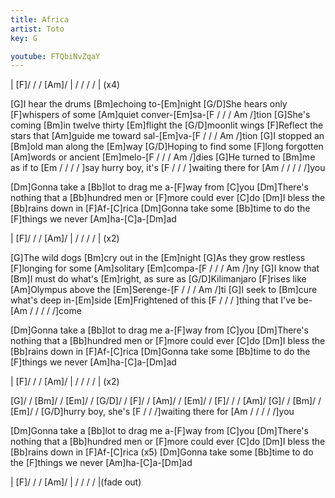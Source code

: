 ```yaml
---
title: Africa
artist: Toto
key: G

youtube: FTQbiNvZqaY
---
```


| [F]/ / / [Am]/ | / / / / | (x4)

[G]I hear the drums [Bm]echoing to-[Em]night
[G/D]She hears only [F]whispers of some [Am]quiet conver-[Em]sa-[F / / / Am /]tion
[G]She's coming [Bm]in twelve thirty [Em]flight the [G/D]moonlit wings
[F]Reflect the stars that [Am]guide me toward sal-[Em]va-[F / / / Am /]tion
[G]I stopped an [Bm]old man along the [Em]way
[G/D]Hoping to find some [F]long forgotten [Am]words or ancient [Em]melo-[F / / / Am /]dies
[G]He turned to [Bm]me as if to [Em / / / / ]say hurry boy, it's [F / / / ]waiting there for [Am / / / / /]you

[Dm]Gonna take a [Bb]lot to drag me a-[F]way from [C]you
[Dm]There's nothing that a [Bb]hundred men or [F]more could ever [C]do
[Dm]I bless the [Bb]rains down in [F]Af-[C]rica
[Dm]Gonna take some [Bb]time to do the [F]things we never [Am]ha-[C]a-[Dm]ad

| [F]/ / / [Am]/ | / / / / | (x2)

[G]The wild dogs [Bm]cry out in the [Em]night
[G]As they grow restless [F]longing for some [Am]solitary [Em]compa-[F / / / Am /]ny
[G]I know that [Bm]I must do what's [Em]right, as sure as
[G/D]Kilimanjaro [F]rises like [Am]Olympus above the [Em]Serenge-[F / / / Am /]ti
[G]I seek to [Bm]cure what's deep in-[Em]side
[Em]Frightened of this [F / / / ]thing that I've be-[Am / / / / /]come

[Dm]Gonna take a [Bb]lot to drag me a-[F]way from [C]you
[Dm]There's nothing that a [Bb]hundred men or [F]more could ever [C]do
[Dm]I bless the [Bb]rains down in [F]Af-[C]rica
[Dm]Gonna take some [Bb]time to do the [F]things we never [Am]ha-[C]a-[Dm]ad

| [F]/ / / [Am]/ | / / / / | (x2)

[G]/ / [Bm]/ / [Em]/ / [G/D]/ / [F]/ / [Am]/ / [Em]/ / [F]/ / / [Am]/
[G]/ / [Bm]/ / [Em]/ / [G/D]hurry boy, she's [F / / /]waiting there for [Am / / / / /]you

[Dm]Gonna take a [Bb]lot to drag me a-[F]way from [C]you
[Dm]There's nothing that a [Bb]hundred men or [F]more could ever [C]do
[Dm]I bless the [Bb]rains down in [F]Af-[C]rica (x5)
[Dm]Gonna take some [Bb]time to do the [F]things we never [Am]ha-[C]a-[Dm]ad

| [F]/ / / [Am]/ | / / / / |(fade out)
